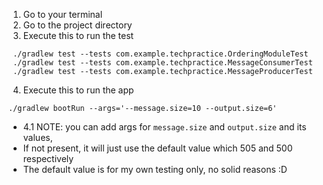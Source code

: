 
1. Go to your terminal
2. Go to the project directory
3. Execute this to run the test
```shell
 ./gradlew test --tests com.example.techpractice.OrderingModuleTest
 ./gradlew test --tests com.example.techpractice.MessageConsumerTest
 ./gradlew test --tests com.example.techpractice.MessageProducerTest
```

4. Execute this to run the app
```shell
./gradlew bootRun --args='--message.size=10 --output.size=6'
```
 - 4.1 NOTE: you can add args for `message.size` and `output.size` and its values,
 - If not present, it will just use the default value which 505 and 500 respectively
 - The default value is for my own testing only, no solid reasons :D
